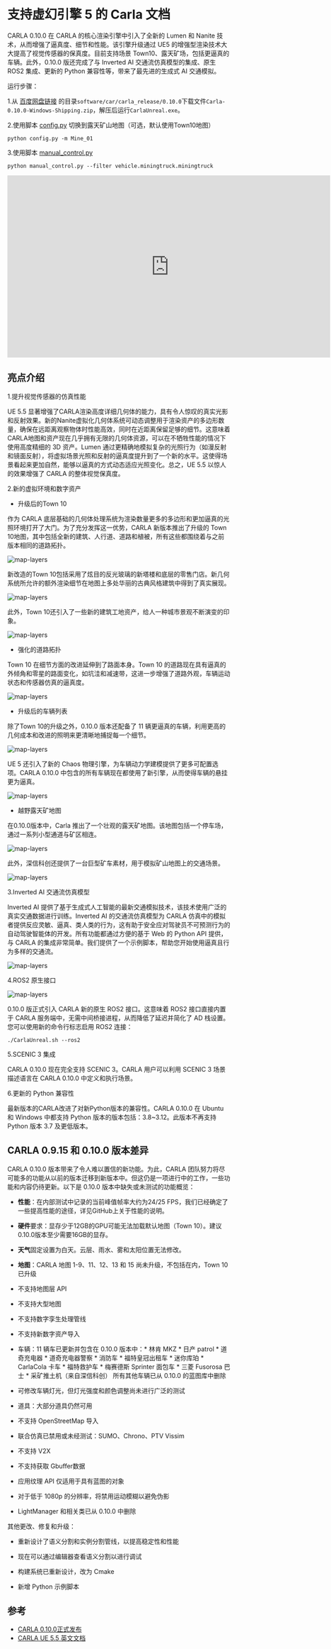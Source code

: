 # 支持虚幻引擎 5 的 Carla 文档

CARLA 0.10.0 在 CARLA 的核心渲染引擎中引入了全新的 Lumen 和 Nanite 技术，从而增强了逼真度、细节和性能。该引擎升级通过 UE5 的增强型渲染技术大大提高了视觉传感器的保真度。目前支持场景 Town10、露天矿场，包括更逼真的车辆。此外，0.10.0 版还完成了与 Inverted AI 交通流仿真模型的集成、原生 ROS2 集成、更新的 Python 兼容性等，带来了最先进的生成式 AI 交通模拟。

运行步骤：

1.从 [百度网盘链接](https://pan.baidu.com/s/1n2fJvWff4pbtMe97GOqtvQ?pwd=hutb) 的目录`software/car/carla_release/0.10.0`下载文件`Carla-0.10.0-Windows-Shipping.zip`，解压后运行`CarlaUnreal.exe`。

2.使用脚本 [config.py](https://github.com/carla-simulator/carla/blob/ue5-dev/PythonAPI/util/config.py) 切换到露天矿山地图（可选，默认使用Town10地图）
```shell
python config.py -m Mine_01
```

3.使用脚本 [manual_control.py](https://github.com/carla-simulator/carla/blob/ue5-dev/PythonAPI/examples/manual_control.py)
```shell
python manual_control.py --filter vehicle.miningtruck.miningtruck
```


<iframe width="730" height="411" src="https://www.youtube.com/embed/u2TxYhv3UKE" title="CARLA 0.10.0 release video" frameborder="0" allow="accelerometer; autoplay; clipboard-write; encrypted-media; gyroscope; picture-in-picture; web-share" referrerpolicy="strict-origin-when-cross-origin" allowfullscreen></iframe>

## 亮点介绍

1.提升视觉传感器的仿真性能

UE 5.5 显著增强了CARLA渲染高度详细几何体的能力，具有令人惊叹的真实光影和反射效果。新的Nanite虚拟化几何体系统可动态调整用于渲染资产的多边形数量，确保在远距离观察物体时性能高效，同时在近距离保留足够的细节。这意味着CARLA地图和资产现在几乎拥有无限的几何体资源，可以在不牺牲性能的情况下使用高度精细的 3D 资产。Lumen 通过更精确地模拟复杂的光照行为（如漫反射和镜面反射），将虚拟场景光照和反射的逼真度提升到了一个新的水平。这使得场景看起来更加自然，能够以逼真的方式动态适应光照变化。总之，UE 5.5 以惊人的效果增强了 CARLA 的整体视觉保真度。

2.新的虚拟环境和数字资产  

* 升级后的Town 10

作为 CARLA 底层基础的几何体处理系统为渲染数量更多的多边形和更加逼真的光照环境打开了大门。为了充分发挥这一优势，CARLA 新版本推出了升级的 Town 10地图，其中包括全新的建筑、人行道、道路和植被，所有这些都围绕着与之前版本相同的道路拓扑。 

![map-layers](../img/ue5/town10_montage.gif)


新改造的Town 10包括采用了炫目的反光玻璃的新塔楼和底层的零售门店。新几何系统所允许的额外渲染细节在地图上多处华丽的古典风格建筑中得到了真实展现。

![map-layers](../img/ue5/town10_classical_buildings.gif)


此外，Town 10还引入了一些新的建筑工地资产，给人一种城市景观不断演变的印象。

![map-layers](../img/ue5/town10_construction.gif)


* 强化的道路拓扑

Town 10 在细节方面的改进延伸到了路面本身。Town 10 的道路现在具有逼真的外倾角和零星的路面变化，如坑洼和减速带，这进一步增强了道路外观，车辆运动状态和传感器仿真的逼真度。

![map-layers](../img/ue5/town10_potholes_speedbumps.gif)

* 升级后的车辆列表

除了Town 10的升级之外，0.10.0 版本还配备了 11 辆更逼真的车辆，利用更高的几何成本和改进的照明来更清晰地捕捉每一个细节。

![map-layers](../img/ue5/vehicle_montage.gif)


UE 5 还引入了新的 Chaos 物理引擎，为车辆动力学建模提供了更多可配置选项。CARLA 0.10.0 中包含的所有车辆现在都使用了新引擎，从而使得车辆的悬挂更为逼真。

![map-layers](../img/ue5/speed_bumps.gif)


* 越野露天矿地图

在0.10.0版本中，Carla 推出了一个壮观的露天矿地图。该地图包括一个停车场，通过一系列小型通道与矿区相连。

![map-layers](../img/ue5/mine_map.gif)

此外，深信科创还提供了一台巨型矿车素材，用于模拟矿山地图上的交通场景。

![map-layers](../img/ue5/mine_truck.gif)

3.Inverted AI 交通流仿真模型


Inverted AI 提供了基于生成式人工智能的最新交通模拟技术，该技术使用广泛的真实交通数据进行训练。Inverted AI 的交通流仿真模型为 CARLA 仿真中的模拟者提供反应灵敏、逼真、类人类的行为，这有助于安全应对驾驶员不可预测行为的自动驾驶智能体的开发。所有功能都通过方便的基于 Web 的 Python API 提供，与 CARLA 的集成非常简单。我们提供了一个示例脚本，帮助您开始使用逼真且行为多样的交通流。

![map-layers](../img/ue5/invertedai_traffic.gif)


4.ROS2 原生接口

![map-layers](../img/ue5/ros_carla.gif)

0.10.0 版正式引入 CARLA 新的原生 ROS2 接口。这意味着 ROS2 接口直接内置于 CARLA 服务端中，无需中间桥接进程，从而降低了延迟并简化了 AD 栈设置。您可以使用新的命令行标志启用 ROS2 连接：

```shell
./CarlaUnreal.sh --ros2
```

5.SCENIC 3 集成


CARLA 0.10.0 现在完全支持 SCENIC 3。CARLA 用户可以利用 SCENIC 3 场景描述语言在 CARLA 0.10.0 中定义和执行场景。

6.更新的 Python 兼容性

最新版本的CARLA改进了对新Python版本的兼容性。CARLA 0.10.0 在 Ubuntu 和 Windows 中都支持 Python 版本的版本包括：3.8~3.12。此版本不再支持 Python 版本 3.7 及更低版本。


## CARLA 0.9.15 和 0.10.0 版本差异

CARLA 0.10.0 版本带来了令人难以置信的新功能。为此，CARLA 团队努力将尽可能多的功能从以前的版本迁移到新版本中。但这仍是一项进行中的工作，一些功能和内容仍待更新。以下是 0.10.0 版本中缺失或未测试的功能概览：


* **性能**：在内部测试中记录的当前峰值帧率大约为24/25 FPS，我们已经确定了一些提高性能的途径，详见GitHub上关于性能的说明。

* **硬件**要求：显存少于12GB的GPU可能无法加载默认地图（Town 10）。建议0.10.0版本至少需要16GB的显存。

* **天气**固定设置为白天。云层、雨水、雾和太阳位置无法修改。

* **地图**：CARLA 地图 1-9、11、12、13 和 15 尚未升级，不包括在内，Town 10 已升级

* 不支持地图层 API

* 不支持大型地图

* 不支持数字孪生处理管线

* 不支持新数字资产导入

* 车辆：11 辆车已更新并包含在 0.10.0 版本中：* 林肯 MKZ * 日产 patrol * 道奇充电器 * 道奇充电器警察 * 消防车 * 福特皇冠出租车 * 迷你库珀 * CarlaCola 卡车 * 福特救护车 * 梅赛德斯 Sprinter 面包车 * 三菱 Fusorosa 巴士 * 采矿推土机（来自深信科创） 所有其他车辆已从 0.10.0 的蓝图库中删除

* 可修改车辆灯光，但灯光强度和颜色调整尚未进行广泛的测试

* 道具：大部分道具仍然可用

* 不支持 OpenStreetMap 导入

* 联合仿真已禁用或未经测试：SUMO、Chrono、PTV Vissim

* 不支持 V2X

* 不支持获取 Gbuffer数据

* 应用纹理 API 仅适用于具有蓝图的对象

* 对于低于 1080p 的分辨率，将禁用运动模糊以避免伪影

* LightManager 和相关类已从 0.10.0 中删除



其他更改、修复和升级：


* 重新设计了语义分割和实例分割管线，以提高稳定性和性能

* 现在可以通过编辑器查看语义分割以进行调试

* 构建系统已重新设计，改为 Cmake

* 新增 Python 示例脚本


## 参考
- [CARLA 0.10.0正式发布](https://mp.weixin.qq.com/s/RJnuWGGIf8733ACsS9olIw)
- [CARLA UE 5.5 英文文档](carla-ue5.readthedocs.io)

